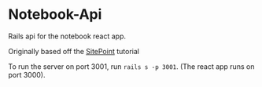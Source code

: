 # Notebook-Api

Rails api for the notebook react app.

Originally based off the [SitePoint](https://www.sitepoint.com/react-rails-5-1/) tutorial

To run the server on port 3001, run `rails s -p 3001`. (The react app runs on port 3000).